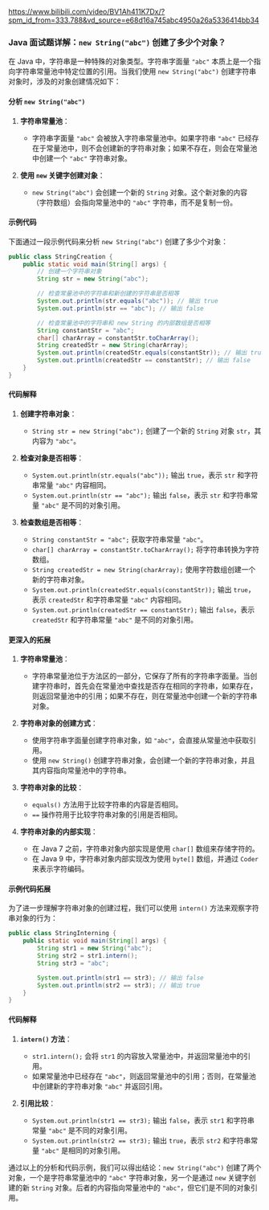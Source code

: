 https://www.bilibili.com/video/BV1Ah411K7Dx/?spm_id_from=333.788&vd_source=e68d16a745abc4950a26a5336414bb34

### Java 面试题详解：`new String("abc")` 创建了多少个对象？

在 Java 中，字符串是一种特殊的对象类型。字符串字面量 `"abc"` 本质上是一个指向字符串常量池中特定位置的引用。当我们使用 `new String("abc")` 创建字符串对象时，涉及的对象创建情况如下：

#### 分析 `new String("abc")`

1. **字符串常量池**：

   - 字符串字面量 `"abc"` 会被放入字符串常量池中。如果字符串 `"abc"` 已经存在于常量池中，则不会创建新的字符串对象；如果不存在，则会在常量池中创建一个 `"abc"` 字符串对象。

2. **使用 `new` 关键字创建对象**：
   - `new String("abc")` 会创建一个新的 `String` 对象。这个新对象的内容（字符数组）会指向常量池中的 `"abc"` 字符串，而不是复制一份。

#### 示例代码

下面通过一段示例代码来分析 `new String("abc")` 创建了多少个对象：

```java
public class StringCreation {
    public static void main(String[] args) {
        // 创建一个字符串对象
        String str = new String("abc");

        // 检查常量池中的字符串和新创建的字符串是否相等
        System.out.println(str.equals("abc")); // 输出 true
        System.out.println(str == "abc"); // 输出 false

        // 检查常量池中的字符串和 new String 的内部数组是否相等
        String constantStr = "abc";
        char[] charArray = constantStr.toCharArray();
        String createdStr = new String(charArray);
        System.out.println(createdStr.equals(constantStr)); // 输出 true
        System.out.println(createdStr == constantStr); // 输出 false
    }
}
```

#### 代码解释

1. **创建字符串对象**：

   - `String str = new String("abc");` 创建了一个新的 `String` 对象 `str`，其内容为 `"abc"`。

2. **检查对象是否相等**：

   - `System.out.println(str.equals("abc"));` 输出 `true`，表示 `str` 和字符串常量 `"abc"` 内容相同。
   - `System.out.println(str == "abc");` 输出 `false`，表示 `str` 和字符串常量 `"abc"` 是不同的对象引用。

3. **检查数组是否相等**：
   - `String constantStr = "abc";` 获取字符串常量 `"abc"`。
   - `char[] charArray = constantStr.toCharArray();` 将字符串转换为字符数组。
   - `String createdStr = new String(charArray);` 使用字符数组创建一个新的字符串对象。
   - `System.out.println(createdStr.equals(constantStr));` 输出 `true`，表示 `createdStr` 和字符串常量 `"abc"` 内容相同。
   - `System.out.println(createdStr == constantStr);` 输出 `false`，表示 `createdStr` 和字符串常量 `"abc"` 是不同的对象引用。

#### 更深入的拓展

1. **字符串常量池**：

   - 字符串常量池位于方法区的一部分，它保存了所有的字符串字面量。当创建字符串时，首先会在常量池中查找是否存在相同的字符串，如果存在，则返回常量池中的引用；如果不存在，则在常量池中创建一个新的字符串对象。

2. **字符串对象的创建方式**：

   - 使用字符串字面量创建字符串对象，如 `"abc"`，会直接从常量池中获取引用。
   - 使用 `new String()` 创建字符串对象，会创建一个新的字符串对象，并且其内容指向常量池中的字符串。

3. **字符串对象的比较**：

   - `equals()` 方法用于比较字符串的内容是否相同。
   - `==` 操作符用于比较字符串对象的引用是否相同。

4. **字符串对象的内部实现**：
   - 在 Java 7 之前，字符串对象内部实现是使用 `char[]` 数组来存储字符的。
   - 在 Java 9 中，字符串对象内部实现改为使用 `byte[]` 数组，并通过 `Coder` 来表示字符编码。

#### 示例代码拓展

为了进一步理解字符串对象的创建过程，我们可以使用 `intern()` 方法来观察字符串对象的行为：

```java
public class StringInterning {
    public static void main(String[] args) {
        String str1 = new String("abc");
        String str2 = str1.intern();
        String str3 = "abc";

        System.out.println(str1 == str3); // 输出 false
        System.out.println(str2 == str3); // 输出 true
    }
}
```

#### 代码解释

1. **`intern()` 方法**：

   - `str1.intern();` 会将 `str1` 的内容放入常量池中，并返回常量池中的引用。
   - 如果常量池中已经存在 `"abc"`，则返回常量池中的引用；否则，在常量池中创建新的字符串对象 `"abc"` 并返回引用。

2. **引用比较**：
   - `System.out.println(str1 == str3);` 输出 `false`，表示 `str1` 和字符串常量 `"abc"` 是不同的对象引用。
   - `System.out.println(str2 == str3);` 输出 `true`，表示 `str2` 和字符串常量 `"abc"` 是相同的对象引用。

通过以上的分析和代码示例，我们可以得出结论：`new String("abc")` 创建了两个对象，一个是字符串常量池中的 `"abc"` 字符串对象，另一个是通过 `new` 关键字创建的新 `String` 对象。后者的内容指向常量池中的 `"abc"`，但它们是不同的对象引用。
